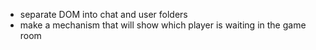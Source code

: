 - separate DOM into chat and user folders  
- make a mechanism that will show which player is waiting in the game room